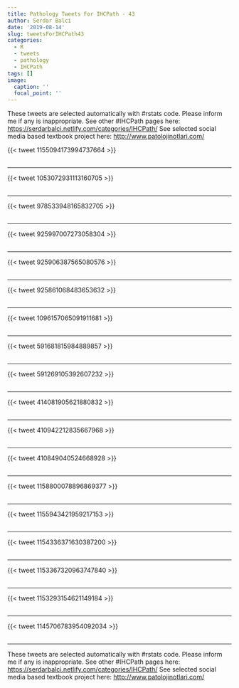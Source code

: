 ```yaml
---
title: Pathology Tweets For IHCPath - 43
author: Serdar Balci
date: '2019-08-14'
slug: tweetsForIHCPath43
categories:
  - R
  - tweets
  - pathology
  - IHCPath
tags: []
image:
  caption: ''
  focal_point: ''
---
```



These tweets are selected automatically with #rstats code. Please inform me if any is inappropriate.
See other #IHCPath pages here: https://serdarbalci.netlify.com/categories/IHCPath/ 
See selected social media based textbook project here: http://www.patolojinotlari.com/

{{< tweet 1155094173994737664 >}}
<br>
<br>
<hr>
{{< tweet 1053072931113160705 >}}
<br>
<br>
<hr>
{{< tweet 978533948165832705 >}}
<br>
<br>
<hr>
{{< tweet 925997007273058304 >}}
<br>
<br>
<hr>
{{< tweet 925906387565080576 >}}
<br>
<br>
<hr>
{{< tweet 925861068483653632 >}}
<br>
<br>
<hr>
{{< tweet 1096157065091911681 >}}
<br>
<br>
<hr>
{{< tweet 591681815984889857 >}}
<br>
<br>
<hr>
{{< tweet 591269105392607232 >}}
<br>
<br>
<hr>
{{< tweet 414081905621880832 >}}
<br>
<br>
<hr>
{{< tweet 410942212835667968 >}}
<br>
<br>
<hr>
{{< tweet 410849040524668928 >}}
<br>
<br>
<hr>
{{< tweet 1158800078896869377 >}}
<br>
<br>
<hr>
{{< tweet 1155943421959217153 >}}
<br>
<br>
<hr>
{{< tweet 1154336371630387200 >}}
<br>
<br>
<hr>
{{< tweet 1153367320963747840 >}}
<br>
<br>
<hr>
{{< tweet 1153293154621149184 >}}
<br>
<br>
<hr>
{{< tweet 1145706783954092034 >}}
<br>
<br>
<hr>


These tweets are selected automatically with #rstats code. Please inform me if any is inappropriate.
See other #IHCPath pages here: https://serdarbalci.netlify.com/categories/IHCPath/ 
See selected social media based textbook project here: http://www.patolojinotlari.com/
